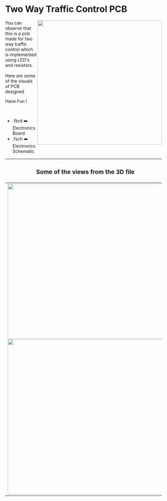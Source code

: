 <h1>Two Way Traffic Control PCB</h1>

<div>
   <img width="400" align=right src="https://github.com/yatharthagr7/Dive-into-Electronics/blob/main/PCB%20Designs/01-blinking%20lights/pcb.png"/>
   <p>You can observe that this is a pcb made for two way traffic control which is implemented using LED's and resistors.<br><br>Here are some of the visuals of PCB designed<br>
        
   Have Fun !
  </p>
<br>

   - .fbrd ➡️ Electronics Board
   - .fsch ➡️ Electronics Schematic
   
   
<div align=center>
   
| <h3>Some of the views from the 3D file</h2> | <h3>Schematic Diagram for PCB</h3> |      
| --- | --- |
| <img width=500 align=center src="https://github.com/yatharthagr7/Dive-into-Electronics/blob/main/PCB%20Designs/01-blinking%20lights/img1.png"><br><img width=500 align=center src="https://github.com/yatharthagr7/Dive-into-Electronics/blob/main/PCB%20Designs/01-blinking%20lights/img2.png"> |    <img width="500" src="https://github.com/yatharthagr7/Dive-into-Electronics/blob/main/PCB%20Designs/01-blinking%20lights/sch.png"> | 
 
</div>

 
